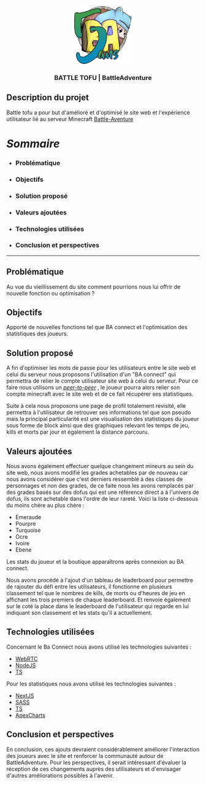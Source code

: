 <!-- @format -->

<div align="center">
  <img src="./UserPage/public/favicon.ico" width="150" height="150" />

 ### BATTLE TOFU | BattleAdventure
</div>

## Description du projet

Battle tofu a pour but d'amélioré et d'optimisé le site web et l'expérience utilisateur lié au serveur Minecraft [Battle-Aventure](https://www.battle-adventure.eu/)

# _Sommaire_

- ### Problématique
- ### Objectifs
- ### Solution proposé
- ### Valeurs ajoutées
- ### Technologies utilisées
- ### Conclusion et perspectives

---

## Problématique

Au vue du vieillissement du site comment pourrions nous lui offrir de nouvelle fonction ou optimisation ?

## Objectifs

Apporté de nouvelles fonctions tel que BA connect et l'optimisation des statistiques des joueurs.

## Solution proposé

A fin d'optimiser les mots de passe pour les utilisateurs entre le site web et celui du serveur nous proposons l'utilisation d'un "BA connect" qui permettra de relier le compte utilisateur site web à celui du serveur. Pour ce faire nous utilisons un <u>_peer-to-peer_</u> , le joueur pourra alors relier son compte minecraft avec le site web et de ce fait récupérer ses statistiques.

Suite à cela nous proposons une page de profil totalement revisité, elle permettra à l'utilisateur de retrouver ses informations tel que son pseudo mais la principal particularité est une visualisation des statistiques du joueur sous forme de block ainsi que des graphiques relevant les temps de jeu, kills et morts par jour et également la distance parcouru.

## Valeurs ajoutées

Nous avons également effectuer quelque changement mineurs au sein du site web, nous avons modifié les grades achetables par de nouveau car nous avons considérer que c'est derniers ressemblé à des classes de personnages et non des grades, de ce faite nous les avons remplacés par des grades basés sur des dofus qui est une référence direct a à l'univers de dofus, ils sont achetable dans l'ordre de leur rareté.
Voici la liste ci-dessous du moins chère au plus chère :

- Emeraude
- Pourpre
- Turquoise
- Ocre
- Ivoire
- Ebene

Les stats du joueur et la boutique apparaîtrons après connexion au BA connect.


Nous avons procédé à l'ajout d'un tableau de leaderboard pour permettre de rajouter du défi entre les utilisateurs, il fonctionne en plusieurs classement tel que le nombres de kills, de morts ou d'heures de jeu en affichant les trois premiers de chaque leaderboard. Et renvoie également sur le coté la place dans le leaderboard de l'utilisateur qui regarde en lui indiquant son classement et les stats qu'il a actuellement.


## Technologies utilisées

Concernant le Ba Connect nous avons utilisé les technologies suivantes :
- [WebRTC](https://webrtc.org/)
- [NodeJS](https://nodejs.org/en/)
- [TS](https://www.typescriptlang.org/)

Pour les statistiques nous avons utilisé les technologies suivantes :

- [NextJS](https://nextjs.org/)
- [SASS](https://sass-lang.com/)
- [TS](https://www.typescriptlang.org/)
- [ApexCharts](https://apexcharts.com/)

## Conclusion et perspectives

En conclusion, ces ajouts devraient considérablement améliorer l'interaction des joueurs avec le site et renforcer la communauté autour de BattleAdventure. Pour les perspectives, il serait intéressant d'évaluer la réception de ces changements auprès des utilisateurs et d'envisager d'autres améliorations possibles à l'avenir.
